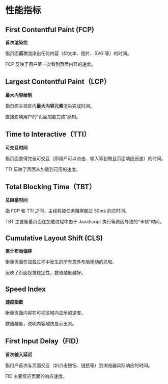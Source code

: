 # 性能指标

## First Contentful Paint (FCP)

**首次渲染绘**

指页面**首次**渲染出任何内容（如文本、图片、SVG 等）的时间。

FCP 反映了用户第一次看到页面内容的速度。

## Largest Contentful Paint（LCP）

**最大内容绘制**

指页面主视区内**最大内容元素**渲染完成时间。

直接影响用户的“页面加载完成”感知。

## Time to Interactive（TTI）

**可交互时间**

指页面变得完全可交互（即用户可以点击、输入等到做且页面响应迅速）的时间。

TTI 反映了页面从加载到可用的速度。

## Total Blocking Time（TBT）

**总阻塞时间**

指 FCP 和 TTI 之间，主线程被任务阻塞超过 50ms 的总时间。

TBT 主要衡量页面在加载过程中由于 JavaScript 执行等原因导致的“卡顿”时间。

## Cumulative Layout Shift (CLS)

**累计布局偏移**

衡量页面在加载过程中发生的所有意外布局移动的总和。

反映了页面视觉稳定性，数值越低越好。

## Speed Index

**速度指数**

衡量页面内容在可视区域内显示的速度。

数值越低，说明内容越快显示出来。

## First Input Delay（FID）

**首次输入延迟**

指用户首次与页面交互（如点击按钮、链接等）到浏览器实际响应的时间。

FID 主要反应页面的响应速度。
